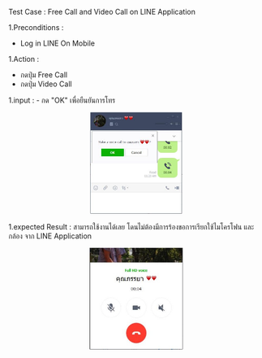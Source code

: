 

Test Case : Free Call and Video Call on LINE Application

1.Preconditions :
  - Log in LINE On Mobile

1.Action :
  - กดปุ่ม Free Call
  - กดปุ่ม Video Call
  


1.input : - กด "OK" เพื่อยืนยันการโทร
<p align="center">
  <img height="200" src="pic/Line-2.JPG">
</p>

1.expected Result : สามารถใช้งานได้เลย โดนไม่ต้องมีการร้องขอการเรียกใช้ไมโครโฟน และ กล้อง จาก LINE Application
<p align="center">
  <img height="200" src="pic/LINE-3.JPG">
</p>
